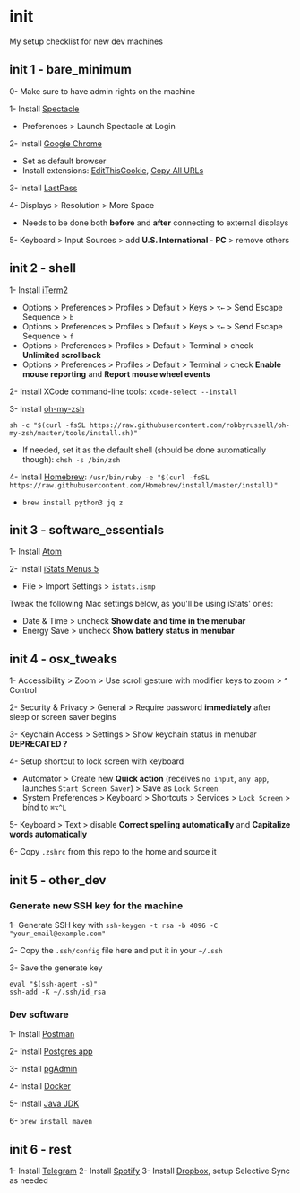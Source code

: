 # init
My setup checklist for new dev machines

## init 1 - bare_minimum
0- Make sure to have admin rights on the machine

1- Install [Spectacle](https://www.spectacleapp.com/)
* Preferences > Launch Spectacle at Login 

2- Install [Google Chrome](https://www.google.com/chrome)
* Set as default browser
* Install extensions: [EditThisCookie](https://chrome.google.com/webstore/detail/editthiscookie/fngmhnnpilhplaeedifhccceomclgfbg), [Copy All URLs](https://chrome.google.com/webstore/detail/copy-all-urls/djdmadneanknadilpjiknlnanaolmbfk)

3- Install [LastPass](https://lastpass.com)

4- Displays > Resolution > More Space
* Needs to be done both **before** and **after** connecting to external displays

5- Keyboard > Input Sources > add **U.S. International - PC** > remove others

## init 2 - shell

1- Install [iTerm2](https://www.iterm2.com/)
* Options > Preferences > Profiles > Default > Keys > `⌥←`  > Send Escape Sequence > `b`
* Options > Preferences > Profiles > Default > Keys > `⌥←`  > Send Escape Sequence > `f`
* Options > Preferences > Profiles > Default > Terminal > check **Unlimited scrollback**
* Options > Preferences > Profiles > Default > Terminal > check **Enable mouse reporting** and **Report mouse wheel events**

2- Install XCode command-line tools: ```xcode-select --install```

3- Install [oh-my-zsh](http://ohmyz.sh/)

```
sh -c "$(curl -fsSL https://raw.githubusercontent.com/robbyrussell/oh-my-zsh/master/tools/install.sh)"
```

* If needed, set it as the default shell (should be done automatically though): ```chsh -s /bin/zsh```

4- Install [Homebrew](https://brew.sh/): ```/usr/bin/ruby -e "$(curl -fsSL https://raw.githubusercontent.com/Homebrew/install/master/install)"```
* ```brew install python3 jq z```

## init 3 - software_essentials

1- Install [Atom](https://atom.io/)

2- Install [iStats Menus 5](https://bjango.com/mac/istatmenus/)
* File > Import Settings > ```istats.ismp```

Tweak the following Mac settings below, as you'll be using iStats' ones:
* Date & Time > uncheck **Show date and time in the menubar**
* Energy Save > uncheck **Show battery status in menubar**

## init 4 - osx_tweaks

1- Accessibility > Zoom > Use scroll gesture with modifier keys to zoom > ^ Control

2- Security & Privacy > General > Require password **immediately** after sleep or screen saver begins

3- Keychain Access > Settings > Show keychain status in menubar **DEPRECATED ?**

4- Setup shortcut to lock screen with keyboard
* Automator > Create new **Quick action** (receives `no input`, `any app`, launches `Start Screen Saver`) > Save as `Lock Screen`
* System Preferences > Keyboard > Shortcuts > Services > `Lock Screen` > bind to `⌘⌥^L`

5- Keyboard > Text > disable **Correct spelling automatically** and **Capitalize words automatically**

6- Copy `.zshrc` from this repo to the home and source it

## init 5 - other_dev

### Generate new SSH key for the machine 
1- Generate SSH key with `ssh-keygen -t rsa -b 4096 -C "your_email@example.com"`

2- Copy the `.ssh/config` file here and put it in your `~/.ssh`

3- Save the generate key

```
eval "$(ssh-agent -s)"
ssh-add -K ~/.ssh/id_rsa
```

### Dev software
1- Install [Postman](https://www.getpostman.com/)

2- Install [Postgres app](https://postgresapp.com)

3- Install [pgAdmin](https://www.pgadmin.org)

4- Install [Docker](https://hub.docker.com/editions/community/docker-ce-desktop-mac)

5- Install [Java JDK](https://www.oracle.com/technetwork/java/javase/downloads/index.html)

6- `brew install maven`

## init 6 - rest

1- Install [Telegram](https://telegram.org/)
2- Install [Spotify](https://spotify.com)
3- Install [Dropbox](https://www.dropbox.com/), setup Selective Sync as needed



